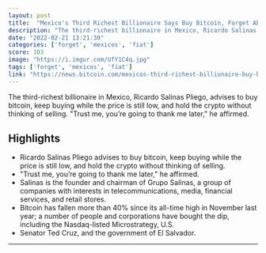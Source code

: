 ```yaml
---
layout: post
title:  "Mexico's Third Richest Billionaire Says Buy Bitcoin, Forget About Selling, You'll Thank Me Later"
description: "The third-richest billionaire in Mexico, Ricardo Salinas Pliego, advises to buy bitcoin, keep buying while the price is still low, and hold the crypto without thinking of selling. \"Trust me, you’re going to thank me later,\" he affirmed."
date: "2022-02-21 13:21:30"
categories: ['forget', 'mexicos', 'fiat']
score: 103
image: "https://i.imgur.com/UfY1C4q.jpg"
tags: ['forget', 'mexicos', 'fiat']
link: "https://news.bitcoin.com/mexicos-third-richest-billionaire-buy-bitcoin-forget-about-selling-youll-thank-me-later/"
---
```


The third-richest billionaire in Mexico, Ricardo Salinas Pliego, advises to buy bitcoin, keep buying while the price is still low, and hold the crypto without thinking of selling. \"Trust me, you’re going to thank me later,\" he affirmed.

## Highlights

- Ricardo Salinas Pliego advises to buy bitcoin, keep buying while the price is still low, and hold the crypto without thinking of selling.
- "Trust me, you’re going to thank me later," he affirmed.
- Salinas is the founder and chairman of Grupo Salinas, a group of companies with interests in telecommunications, media, financial services, and retail stores.
- Bitcoin has fallen more than 40% since its all-time high in November last year; a number of people and corporations have bought the dip, including the Nasdaq-listed Microstrategy, U.S.
- Senator Ted Cruz, and the government of El Salvador.

---
